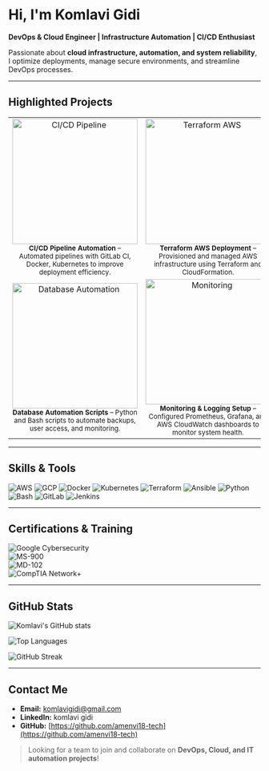 # Hi, I'm Komlavi Gidi 
**DevOps & Cloud Engineer | Infrastructure Automation | CI/CD Enthusiast**

Passionate about **cloud infrastructure, automation, and system reliability**, I optimize deployments, manage secure environments, and streamline DevOps processes.

---

##  Highlighted Projects

<div align="center">

<table>
  <tr>
    <td align="center">
      <a href="https://github.com/amenvi18-tech">
        <img src="https://raw.githubusercontent.com/amenvi18-tech/portfolio-placeholder/main/images/cicd-screenshot.png" width="250" alt="CI/CD Pipeline">
      </a>
      <br>
      <sub><b>CI/CD Pipeline Automation</b> – Automated pipelines with GitLab CI, Docker, Kubernetes to improve deployment efficiency.</sub>
    </td>
    <td align="center">
      <a href="https://github.com/amenvi18-tech">
        <img src="https://raw.githubusercontent.com/amenvi18-tech/portfolio-placeholder/main/images/terraform-screenshot.png" width="250" alt="Terraform AWS">
      </a>
      <br>
      <sub><b>Terraform AWS Deployment</b> – Provisioned and managed AWS infrastructure using Terraform and CloudFormation.</sub>
    </td>
  </tr>
  <tr>
    <td align="center">
      <a href="https://github.com/amenvi18-tech">
        <img src="https://raw.githubusercontent.com/amenvi18-tech/portfolio-placeholder/main/images/db-screenshot.png" width="250" alt="Database Automation">
      </a>
      <br>
      <sub><b>Database Automation Scripts</b> – Python and Bash scripts to automate backups, user access, and monitoring.</sub>
    </td>
    <td align="center">
      <a href="https://github.com/amenvi18-tech">
        <img src="https://raw.githubusercontent.com/amenvi18-tech/portfolio-placeholder/main/images/monitoring-screenshot.png" width="250" alt="Monitoring">
      </a>
      <br>
      <sub><b>Monitoring & Logging Setup</b> – Configured Prometheus, Grafana, and AWS CloudWatch dashboards to monitor system health.</sub>
    </td>
  </tr>
</table>

</div>

---

##  Skills & Tools

![AWS](https://img.shields.io/badge/AWS-FF9900?logo=amazon-aws&logoColor=white) 
![GCP](https://img.shields.io/badge/GCP-F44336?logo=google-cloud&logoColor=white) 
![Docker](https://img.shields.io/badge/Docker-2496ED?logo=docker&logoColor=white) 
![Kubernetes](https://img.shields.io/badge/Kubernetes-326CE5?logo=kubernetes&logoColor=white) 
![Terraform](https://img.shields.io/badge/Terraform-623CE4?logo=terraform&logoColor=white) 
![Ansible](https://img.shields.io/badge/Ansible-EE0000?logo=ansible&logoColor=white) 
![Python](https://img.shields.io/badge/Python-3776AB?logo=python&logoColor=white) 
![Bash](https://img.shields.io/badge/Bash-4EAA25?logo=gnu-bash&logoColor=white) 
![GitLab](https://img.shields.io/badge/GitLab-FCA121?logo=gitlab&logoColor=white) 
![Jenkins](https://img.shields.io/badge/Jenkins-D24939?logo=jenkins&logoColor=white) 

---

##  Certifications & Training

![Google Cybersecurity](https://img.shields.io/badge/Google%20Cybersecurity-4285F4?logo=google&logoColor=white)  
![MS-900](https://img.shields.io/badge/MS--900-Microsoft%20365-blue)  
![MD-102](https://img.shields.io/badge/MD--102-Microsoft%20365-blue)  
![CompTIA Network+](https://img.shields.io/badge/CompTIA%20Network%2B-0078D6?logo=comptia&logoColor=white)  

---

## GitHub Stats

![Komlavi's GitHub stats](https://github-readme-stats.vercel.app/api?username=amenvi18-tech&show_icons=true&theme=radical)  

![Top Languages](https://github-readme-stats.vercel.app/api/top-langs/?username=amenvi18-tech&layout=compact&theme=radical)  

![GitHub Streak](https://github-readme-streak-stats.herokuapp.com/?user=amenvi18-tech&theme=radical)  

---

## Contact Me

- **Email:** komlavigidi@gmail.com  
- **LinkedIn:** komlavi gidi  
- **GitHub:** [https://github.com/amenvi18-tech](https://github.com/amenvi18-tech)  

> Looking for a team to join and collaborate on **DevOps, Cloud, and IT automation projects**!
